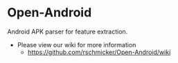 # Open-Android
Android APK parser for feature extraction.

 * Please view our wiki for more information
 	* https://github.com/rschmicker/Open-Android/wiki